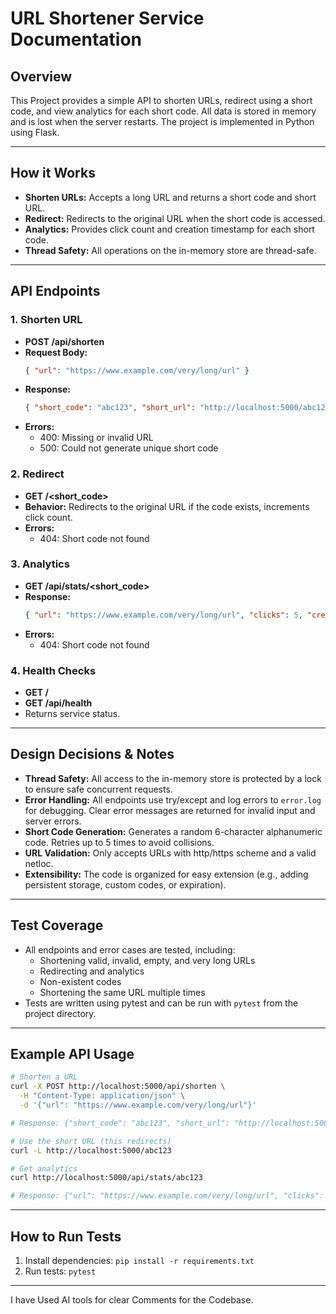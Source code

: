 # URL Shortener Service Documentation

## Overview
This Project provides a simple API to shorten URLs, redirect using a short code, and view analytics for each short code. All data is stored in memory and is lost when the server restarts. The project is implemented in Python using Flask.

---

## How it Works
- **Shorten URLs:** Accepts a long URL and returns a short code and short URL.
- **Redirect:** Redirects to the original URL when the short code is accessed.
- **Analytics:** Provides click count and creation timestamp for each short code.
- **Thread Safety:** All operations on the in-memory store are thread-safe.

---

## API Endpoints

### 1. Shorten URL
- **POST /api/shorten**
- **Request Body:**
  ```json
  { "url": "https://www.example.com/very/long/url" }
  ```
- **Response:**
  ```json
  { "short_code": "abc123", "short_url": "http://localhost:5000/abc123" }
  ```
- **Errors:**
  - 400: Missing or invalid URL
  - 500: Could not generate unique short code

### 2. Redirect
- **GET /<short_code>**
- **Behavior:** Redirects to the original URL if the code exists, increments click count.
- **Errors:**
  - 404: Short code not found

### 3. Analytics
- **GET /api/stats/<short_code>**
- **Response:**
  ```json
  { "url": "https://www.example.com/very/long/url", "clicks": 5, "created_at": "2024-01-01T10:00:00" }
  ```
- **Errors:**
  - 404: Short code not found

### 4. Health Checks
- **GET /**
- **GET /api/health**
- Returns service status.

---

## Design Decisions & Notes
- **Thread Safety:** All access to the in-memory store is protected by a lock to ensure safe concurrent requests.
- **Error Handling:** All endpoints use try/except and log errors to `error.log` for debugging. Clear error messages are returned for invalid input and server errors.
- **Short Code Generation:** Generates a random 6-character alphanumeric code. Retries up to 5 times to avoid collisions.
- **URL Validation:** Only accepts URLs with http/https scheme and a valid netloc.
- **Extensibility:** The code is organized for easy extension (e.g., adding persistent storage, custom codes, or expiration).

---

## Test Coverage
- All endpoints and error cases are tested, including:
  - Shortening valid, invalid, empty, and very long URLs
  - Redirecting and analytics
  - Non-existent codes
  - Shortening the same URL multiple times
- Tests are written using pytest and can be run with `pytest` from the project directory.

---

## Example API Usage

```bash
# Shorten a URL
curl -X POST http://localhost:5000/api/shorten \
  -H "Content-Type: application/json" \
  -d '{"url": "https://www.example.com/very/long/url"}'

# Response: {"short_code": "abc123", "short_url": "http://localhost:5000/abc123"}

# Use the short URL (this redirects)
curl -L http://localhost:5000/abc123

# Get analytics
curl http://localhost:5000/api/stats/abc123

# Response: {"url": "https://www.example.com/very/long/url", "clicks": 5, "created_at": "2024-01-01T10:00:00"}
```

---

## How to Run Tests
1. Install dependencies: `pip install -r requirements.txt`
2. Run tests: `pytest`

---
I have Used AI tools for clear Comments for the Codebase.
